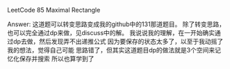 LeetCode 85 Maximal Rectangle

Answer:
    这道题可以转变思路变成我的github中的131那道题目。
    除了转变思路，也可以完全通过dp来做，见discuss中的解。
    我说说我的理解，在一开始确实通过dp去做，然后发现弄不出递推公式
    因为要保存的状态太多了，以至于我动摇了我的想法，觉得自己可能
    思路错了，但其实这道题目dp的做法就是3个空间来记忆化保存并搜索
    所以也算学到了

